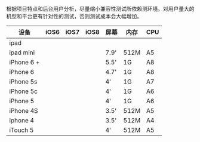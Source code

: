 根据项目特点和后台用户分析，尽量缩小兼容性测试所依赖测环境。对用户量大的机型和平台更有针对性的测试，否则测试成本会大幅增加。

|设备 | iOS6 | iOS7 | iOS8 | 屏幕 | 内存 |  CPU | 
|---|---|---|---|---|---|---|
|ipad |  |  |  |  |  |  | 
|ipad mini |  |  |  | 7.9' | 512M | A5 | 
|iPhone 6 + |  |  |  | 5.5' | 1G | A8 | 
|iPhone 6 |  |  |  | 4.7' | 1G | A8 | 
|iPhone 5s |  |  |  | 4' | 1G | A7 | 
|iPhone 5c |  |  |  | 4' | 1G | A6 | 
|iPhone 5 |  |  |  | 4' | 1G | A6 | 
|iPhone 4S |  |  |  | 3.5' | 512M | A5 | 
|iphone 4 |  |  |  | 3.5' | 512M | A4 | 
|iTouch 5 |  |  |  | 4' | 512M | A5 | 